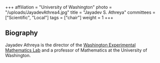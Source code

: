 +++
affiliation = "University of Washington"
photo = "/uploads/JayadevAthrea4.jpg"
title = "Jayadev S. Athreya"
committees = ["Scientific", "Local"]
tags = ["chair"]
weight = 1
+++
## Biography

Jayadev Athreya is the director of the [Washington Experimental Mathematics
Lab](http://www.math.washington.edu/wxml) and a professor of Mathematics at the
University of Washington.
